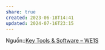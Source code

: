 ```yaml
---
share: true
created: 2023-06-18T14:41
updated: 2024-07-16T23:15
---
```

Nguồn::[Key Tools & Software – WE1S](https://we1s.ucsb.edu/research/we1s-tools-and-software/key-tools-and-software/#section1)
